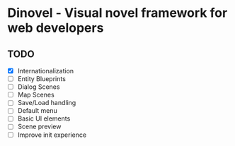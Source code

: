 # Dinovel - Visual novel framework for web developers

## TODO

- [x] Internationalization
- [ ] Entity Blueprints
- [ ] Dialog Scenes
- [ ] Map Scenes
- [ ] Save/Load handling
- [ ] Default menu
- [ ] Basic UI elements
- [ ] Scene preview
- [ ] Improve init experience
